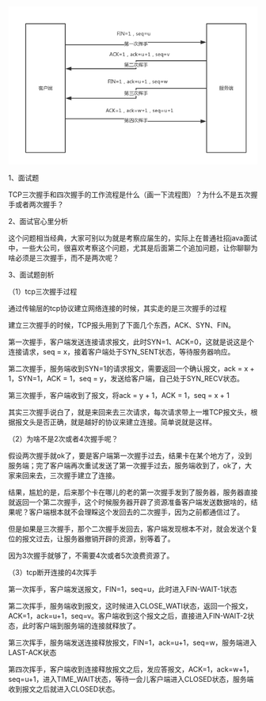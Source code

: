 ![](010_2、tcp的4次挥手断开连接.png)

1、面试题

TCP三次握手和四次握手的工作流程是什么（画一下流程图）？为什么不是五次握手或者两次握手？

2、面试官心里分析

这个问题相当经典，大家可别以为就是考察应届生的，实际上在普通社招java面试中，一些大公司，很喜欢考察这个问题，尤其是后面第二个追加问题，让你聊聊为啥必须是三次握手，而不是两次呢？

3、面试题剖析

（1）tcp三次握手过程

通过传输层的tcp协议建立网络连接的时候，其实走的是三次握手的过程

建立三次握手的时候，TCP报头用到了下面几个东西，ACK、SYN、FIN。

第一次握手，客户端发送连接请求报文，此时SYN=1、ACK=0，这就是说这是个连接请求，seq = x，接着客户端处于SYN_SENT状态，等待服务器响应。

第二次握手，服务端收到SYN=1的请求报文，需要返回一个确认报文，ack = x + 1，SYN=1，ACK = 1，seq = y，发送给客户端，自己处于SYN_RECV状态。

第三次握手，客户端收到了报文，将ack = y + 1，ACK = 1，seq = x + 1

其实三次握手说白了，就是来回来去三次请求，每次请求带上一堆TCP报文头，根据报文头是否正确，就是越好的协议来建立连接。简单说就是这样。

（2）为啥不是2次或者4次握手呢？

假设两次握手就ok了，要是客户端第一次握手过去，结果卡在某个地方了，没到服务端；完了客户端再次重试发送了第一次握手过去，服务端收到了，ok了，大家来回来去，三次握手建立了连接。

结果，尴尬的是，后来那个卡在哪儿的老的第一次握手发到了服务器，服务器直接就返回一个第二次握手，这个时候服务器开辟了资源准备客户端发送数据啥的，结果呢？客户端根本就不会理睬这个发回去的二次握手，因为之前都通信过了。

但是如果是三次握手，那个二次握手发回去，客户端发现根本不对，就会发送个复位的报文过去，让服务器撤销开辟的资源，别等着了。

因为3次握手就够了，不需要4次或者5次浪费资源了。

（3）tcp断开连接的4次挥手

第一次挥手，客户端发送报文，FIN=1，seq=u，此时进入FIN-WAIT-1状态

第二次挥手，服务端收到报文，这时候进入CLOSE_WATI状态，返回一个报文，ACK=1，ack=u+1，seq=v。客户端收到这个报文之后，直接进入FIN-WAIT-2状态，此时客户端到服务端的连接就释放了。

第三次挥手，服务端发送连接释放报文，FIN=1，ack=u+1，seq=w，服务端进入LAST-ACK状态

第四次挥手，客户端收到连接释放报文之后，发应答报文，ACK=1，ack=w+1，seq=u+1，进入TIME_WAIT状态，等待一会儿客户端进入CLOSED状态，服务端收到报文之后就进入CLOSED状态。



